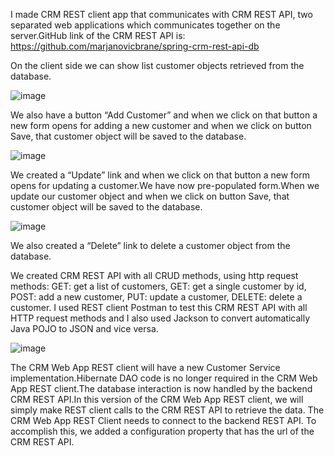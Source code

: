 I made CRM REST client app that communicates with CRM REST API, two separated web applications which communicates together on the server.GitHub link of the CRM REST API is: https://github.com/marjanovicbrane/spring-crm-rest-api-db


On the client side we can show list customer objects retrieved from the database.

![image](https://user-images.githubusercontent.com/61464267/128600468-7777808a-fdb4-4237-851d-cbb3138fce96.png)


We also have a button “Add Customer” and when we click on that button a new form opens for adding a new customer and when we click on button Save, that customer object will be saved to the database.

![image](https://user-images.githubusercontent.com/61464267/128600684-2ca23936-8672-4dab-ba50-315da304b332.png)

We created a “Update” link and when we click on that button a new form opens for updating a customer.We have now pre-populated form.When we update our customer object and when we click on button Save, that customer object will be saved to the database.

![image](https://user-images.githubusercontent.com/61464267/128600771-d8db5ca0-775b-4cb4-ae3a-8e9f48af2805.png)

We also created a “Delete” link to delete a customer object from the database.

We created CRM REST API with all CRUD methods, using http request methods:
GET: get a list of customers, GET: get a single customer by id, POST: add a new customer, PUT: update a customer, DELETE: delete a customer.
I used REST client Postman to test this CRM REST API with all HTTP request methods and I also used Jackson to convert automatically Java POJO to JSON and vice versa.

![image](https://user-images.githubusercontent.com/61464267/128600845-bdd4a8d2-0106-410a-b2a9-769383b0a8d5.png)

The CRM Web App REST client will have a new Customer Service implementation.Hibernate DAO code is no longer required in the CRM Web App REST client.The database interaction is now handled by the backend CRM REST API.In this version of the CRM Web App REST client, we will simply make REST client calls to the CRM REST API to retrieve the data. 
The CRM Web App REST Client needs to connect to the backend REST API. To accomplish this, we added a configuration property that has the url of the CRM REST API.






